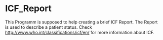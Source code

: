ICF_Report
==========
This Programm is supposed to help creating a brief ICF Report. The Report is used to 
describe a patient status.
Check http://www.who.int/classifications/icf/en/ for more information about ICF.
